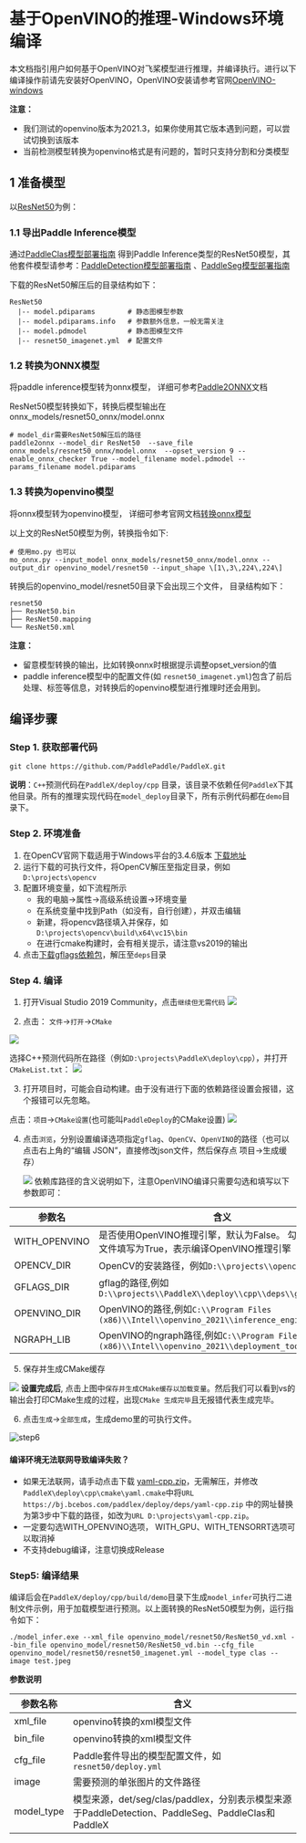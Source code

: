 # 基于OpenVINO的推理-Windows环境编译

本文档指引用户如何基于OpenVINO对飞桨模型进行推理，并编译执行。进行以下编译操作前请先安装好OpenVINO，OpenVINO安装请参考官网[OpenVINO-windows](https://docs.openvinotoolkit.org/latest/openvino_docs_install_guides_installing_openvino_windows.html)

**注意：**

- 我们测试的openvino版本为2021.3，如果你使用其它版本遇到问题，可以尝试切换到该版本
- 当前检测模型转换为openvino格式是有问题的，暂时只支持分割和分类模型

## 1 准备模型

以[ResNet50](https://bj.bcebos.com/paddlex/deploy2/models/resnet50_trt.tar.gz)为例：

### 1.1 导出Paddle Inference模型

通过[PaddleClas模型部署指南](../../models/paddleclas.md) 得到Paddle Inference类型的ResNet50模型，其他套件模型请参考：[PaddleDetection模型部署指南](../../models/paddledetection.md) 、[PaddleSeg模型部署指南](../../models/paddleseg.md)

下载的ResNet50解压后的目录结构如下：

```
ResNet50
  |-- model.pdiparams        # 静态图模型参数
  |-- model.pdiparams.info   # 参数额外信息，一般无需关注
  |-- model.pdmodel          # 静态图模型文件
  |-- resnet50_imagenet.yml  # 配置文件
```

### 1.2 转换为ONNX模型

将paddle inference模型转为onnx模型， 详细可参考[Paddle2ONNX](https://github.com/PaddlePaddle/Paddle2ONNX.git)文档

ResNet50模型转换如下，转换后模型输出在 onnx_models/resnet50_onnx/model.onnx

```
# model_dir需要ResNet50解压后的路径
paddle2onnx --model_dir ResNet50  --save_file onnx_models/resnet50_onnx/model.onnx  --opset_version 9 --enable_onnx_checker True --model_filename model.pdmodel --params_filename model.pdiparams
```

### 1.3 转换为openvino模型

将onnx模型转为openvino模型， 详细可参考官网文档[转换onnx模型](https://docs.openvinotoolkit.org/latest/openvino_docs_MO_DG_prepare_model_convert_model_Convert_Model_From_ONNX.html)

以上文的ResNet50模型为例，转换指令如下:

```
# 使用mo.py 也可以
mo_onnx.py --input_model onnx_models/resnet50_onnx/model.onnx --output_dir openvino_model/resnet50 --input_shape \[1\,3\,224\,224\]
```

转换后的openvino_model/resnet50目录下会出现三个文件， 目录结构如下：

```
resnet50
├── ResNet50.bin
├── ResNet50.mapping
└── ResNet50.xml
```

**注意：**

- 留意模型转换的输出，比如转换onnx时根据提示调整opset_version的值
- paddle inference模型中的配置文件(如 `resnet50_imagenet.yml`)包含了前后处理、标签等信息，对转换后的openvino模型进行推理时还会用到。


## 编译步骤
### Step 1. 获取部署代码
```
git clone https://github.com/PaddlePaddle/PaddleX.git
```
**说明**：`C++`预测代码在`PaddleX/deploy/cpp` 目录，该目录不依赖任何`PaddleX`下其他目录。所有的推理实现代码在`model_deploy`目录下，所有示例代码都在`demo`目录下。

### Step 2. 环境准备
1. 在OpenCV官网下载适用于Windows平台的3.4.6版本  [下载地址](https://bj.bcebos.com/paddleseg/deploy/opencv-3.4.6-vc14_vc15.exe)  
2. 运行下载的可执行文件，将OpenCV解压至指定目录，例如`D:\projects\opencv`
3. 配置环境变量，如下流程所示  
   - 我的电脑->属性->高级系统设置->环境变量
   - 在系统变量中找到Path（如没有，自行创建），并双击编辑
   - 新建，将opencv路径填入并保存，如`D:\projects\opencv\build\x64\vc15\bin`
   - 在进行cmake构建时，会有相关提示，请注意vs2019的输出
4. 点击[下载gflags依赖包](https://bj.bcebos.com/paddlex/deploy/gflags_windows.zip)，解压至`deps`目录

### Step 4. 编译
1. 打开Visual Studio 2019 Community，点击`继续但无需代码`
   ![](../../images/vs2019_step1.png)

2. 点击： `文件`->`打开`->`CMake`

![](../../images/vs2019_step2.png)

选择C++预测代码所在路径（例如`D:\projects\PaddleX\deploy\cpp`），并打开`CMakeList.txt`：
![](../../images/vs2019_step3.png)

3. 打开项目时，可能会自动构建。由于没有进行下面的依赖路径设置会报错，这个报错可以先忽略。

  点击：`项目`->`CMake设置`(也可能叫`PaddleDeploy`的CMake设置)
  ![](../../images/vs2019_step4.png)

4. 点击`浏览`，分别设置编译选项指定`gflag`、`OpenCV`、`OpenVINO`的路径（也可以点击右上角的“编辑 JSON”，直接修改json文件，然后保存点 项目->生成缓存）

   ![](../../images/vs2019_step5.png)
  依赖库路径的含义说明如下，注意OpenVINO编译只需要勾选和填写以下参数即可：

| 参数名     | 含义                                                                                                                                                |
| ---------- | --------------------------------------------------------------------------------------------------------------------------------------------------- |
| WITH_OPENVINO  | 是否使用OpenVINO推理引擎，默认为False。 勾选或者json文件填写为True，表示编译OpenVINO推理引擎  |
| OPENCV_DIR | OpenCV的安装路径，例如`D:\\projects\\opencv`   |
| GFLAGS_DIR | gflag的路径,例如`D:\\projects\\PaddleX\\deploy\\cpp\\deps\\gflags` |
| OPENVINO_DIR | OpenVINO的路径,例如`C:\\Program Files (x86)\\Intel\\openvino_2021\\inference_engine` |
| NGRAPH_LIB | OpenVINO的ngraph路径,例如`C:\\Program Files (x86)\\Intel\\openvino_2021\\deployment_tools\\ngraph` |

5. 保存并生成CMake缓存

![](../../images/vs2019_step6.png)
**设置完成后**, 点击上图中`保存并生成CMake缓存以加载变量`。然后我们可以看到vs的输出会打印CMake生成的过程，出现`CMake 生成完毕`且无报错代表生成完毕。

6. 点击`生成`->`全部生成`，生成demo里的可执行文件。

![step6](../../images/vs2019_step7.png)

#### 编译环境无法联网导致编译失败？

- 如果无法联网，请手动点击下载 [yaml-cpp.zip](https://bj.bcebos.com/paddlex/deploy/deps/yaml-cpp.zip)，无需解压，并修改`PaddleX\deploy\cpp\cmake\yaml.cmake`中将`URL https://bj.bcebos.com/paddlex/deploy/deps/yaml-cpp.zip` 中的网址替换为第3步中下载的路径，如改为`URL D:\projects\yaml-cpp.zip`。
- 一定要勾选WITH_OPENVINO选项， WITH_GPU、WITH_TENSORRT选项可以取消掉
- 不支持debug编译，注意切换成Release

### Step5: 编译结果

编译后会在`PaddleX/deploy/cpp/build/demo`目录下生成`model_infer`可执行二进制文件示例，用于加载模型进行预测。以上面转换的ResNet50模型为例，运行指令如下：

```
./model_infer.exe --xml_file openvino_model/resnet50/ResNet50_vd.xml --bin_file openvino_model/resnet50/ResNet50_vd.bin --cfg_file openvino_model/resnet50/resnet50_imagenet.yml --model_type clas --image test.jpeg
```

**参数说明**

| 参数名称   | 含义                                                         |
| ---------- | ------------------------------------------------------------ |
| xml_file | openvino转换的xml模型文件                                                 |
| bin_file | openvino转换的xml模型文件                                                 |
| cfg_file   | Paddle套件导出的模型配置文件，如`resnet50/deploy.yml`    |
| image      | 需要预测的单张图片的文件路径                                 |
| model_type | 模型来源，det/seg/clas/paddlex，分别表示模型来源于PaddleDetection、PaddleSeg、PaddleClas和PaddleX |
